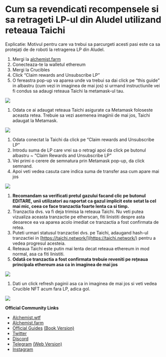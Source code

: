 # Cum sa revendicati recompensele si sa retrageti LP-ul din Aludel utilizand reteaua Taichi

Explicatie: Motivul pentru care va trebui sa parcurgeti acesti pasi este ca sa protejați de de roboti la retragerea LP din Aludel.

1. Mergi la [alchemist.farm](https://alchemist.farm)
2. Conecteaza-te la walletul ethereum
3. Mergi la Crucibles
4. Click “Claim rewards and Unsubscribe LP”
5. O fereastra pop-up va aparea unde va trebui sa dai click pe “this guide” in albastru \(cum vezi in imaginea de mai jos\) si urmand instructiunile vei fi condus sa adaugi reteaua Taichi la metamask-ul tau.

![](https://i.imgur.com/ybr9VrI.png)

1. Odata ce ai adaugat reteaua Taichi asigurate ca Metamask foloseste aceasta retea. Trebuie sa vezi asemenea imaginii de mai jos, Taichi adaugat la Metamask.

![](https://i.imgur.com/7HgyL6x.png)

1. Odata conectat la Taichi da click pe “Claim rewards and Unsubscribe LP”
2. Introdu suma de LP care vrei sa o retragi apoi da click pe butonul albastru ~ “Claim Rewards and Unsubscribe LP”
3. Vei primi o cerere de semnatura prin Metamask pop-up, da click semnand.
4. Apoi veti vedea casuta care indica suma de transfer asa cum apare mai jos

![](https://i.imgur.com/6gwxzo2.png)

1. **Recomandam sa verificati pretul gazului facand clic pe butonul EDITARE, unii utilizatori au raportat ca gazul implicit este setat la cel mai mic, ceea ce face tranzactia foarte lenta ca si timp.** 
2. Tranzactia dvs. va fi deja trimisa la reteaua Taichi. Nu veti putea vizualiza aceasta tranzactie pe etherscan, fiti linistiti despre asta deoarece ea va aparea acolo imediat ce tranzactia a fost confirmata de retea.
3. Puteti urmari statusul tranzactiei dvs. pe Taichi, adaugand hash-ul tranzactiei in [https://taichi.network/](https://taichi.network/) pentru a vedea progresul acesteia.
4. Reteaua Taichi este putin mai lenta decat reteaua ethereum in mod normal, asa ca fiti linistiti.
5. **Odată ce tranzactia a fost confirmata trebuie reveniti pe rețeaua principala ethereum asa ca in imaginea de mai jos**

![](https://i.imgur.com/mreTgL3.png)

1. Dati un click refresh paginii asa ca in imaginea de mai jos si veti vedea Crucible NFT acum fara LP, adica gol.

![](https://i.imgur.com/xy1unin.png)

**Official Community Links**

* [Alchemist.wtf](http://alchemist.wtf)
* [Alchemist.farm](https://alchemist.farm)
* [Official Guides](https://hackmd.io/@alchemistcoin) [\(Book Version\)](https://hackmd.io/@alchemistcoin/HyJXT7tL_)
* [Twitter](https://twitter.com/_alchemistcoin)
* [Discord](https://discord.com/invite/qWQQMMKjKe)
* [Telegram](https://t.me/alchemistcoin) [\(Web Version\)](https://web.telegram.org/#/im?p=@alchemistcoin)
* [Instagram](https://www.instagram.com/thealchemistcoin/)

